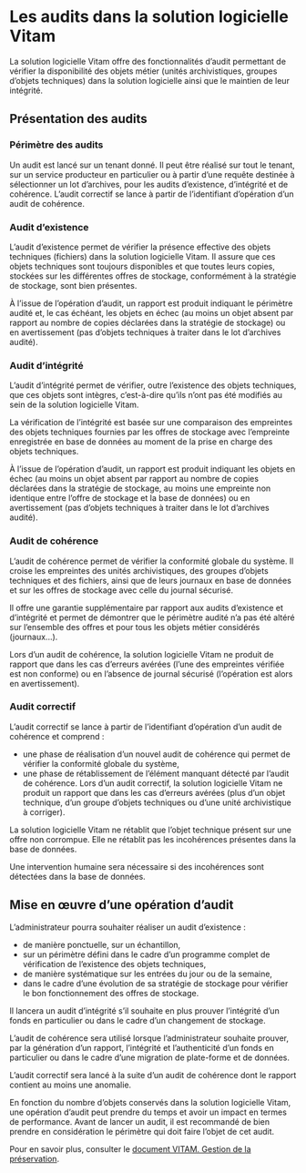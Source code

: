 Les audits dans la solution logicielle Vitam
====

La solution logicielle Vitam offre des fonctionnalités d’audit permettant de vérifier la disponibilité des objets métier (unités archivistiques, groupes d’objets techniques) dans la solution logicielle ainsi que le maintien de leur intégrité.

Présentation des audits
----

### Périmètre des audits
Un audit est lancé sur un tenant donné.
Il peut être réalisé sur tout le tenant, sur un service producteur en particulier ou à partir d’une requête destinée à sélectionner un lot d’archives, pour les audits d’existence, d’intégrité et de cohérence.
L’audit correctif se lance à partir de l’identifiant d’opération d’un audit de cohérence.

### Audit d’existence
L’audit d’existence permet de vérifier la présence effective des objets techniques (fichiers) dans la solution logicielle Vitam. Il assure que ces objets techniques sont toujours disponibles et que toutes leurs copies, stockées sur les différentes offres de stockage, conformément à la stratégie de stockage, sont bien présentes.

À l’issue de l’opération d’audit, un rapport est produit indiquant le périmètre audité et, le cas échéant, les objets en échec (au moins un objet absent par rapport au nombre de copies déclarées dans la stratégie de stockage) ou en avertissement (pas d’objets techniques à traiter dans le lot d’archives audité).

### Audit d’intégrité
L’audit d’intégrité permet de vérifier, outre l’existence des objets techniques, que ces objets sont intègres, c’est-à-dire qu’ils n’ont pas été modifiés au sein de la solution logicielle Vitam.

La vérification de l’intégrité est basée sur une comparaison des empreintes des objets techniques fournies par les offres de stockage avec l’empreinte enregistrée en base de données au moment de la prise en charge des objets techniques.

À l’issue de l’opération d’audit, un rapport est produit indiquant les objets en échec (au moins un objet absent par rapport au nombre de copies déclarées dans la stratégie de stockage, au moins une empreinte non identique entre l’offre de stockage et la base de données) ou en avertissement (pas d’objets techniques à traiter dans le lot d’archives audité).

### Audit de cohérence
L’audit de cohérence permet de vérifier la conformité globale du système. Il croise les empreintes des unités archivistiques, des groupes d’objets techniques et des fichiers, ainsi que de leurs journaux en base de données et sur les offres de stockage avec celle du journal sécurisé.

Il offre une garantie supplémentaire par rapport aux audits d’existence et d’intégrité et permet de démontrer que le périmètre audité n’a pas été altéré sur l’ensemble des offres et pour tous les objets métier considérés (journaux...).

Lors d’un audit de cohérence, la solution logicielle Vitam ne produit de rapport que dans les cas d’erreurs avérées (l’une des empreintes vérifiée est non conforme) ou en l’absence de journal sécurisé (l’opération est alors en avertissement).

### Audit correctif
L’audit correctif se lance à partir de l’identifiant d’opération d’un audit de cohérence et comprend :
- une phase de réalisation d’un nouvel audit de cohérence qui permet de vérifier la conformité globale du système,
- une phase de rétablissement de l’élément manquant détecté par l’audit de cohérence.
Lors d’un audit correctif, la solution logicielle Vitam ne produit un rapport que dans les cas d’erreurs avérées (plus d’un objet technique, d’un groupe d’objets techniques ou d’une unité archivistique à corriger).

La solution logicielle Vitam ne rétablit que l’objet technique présent sur une offre non corrompue. Elle ne rétablit pas les incohérences présentes dans la base de données.

Une intervention humaine sera nécessaire si des incohérences sont détectées dans la base de données.

Mise en œuvre d’une opération d’audit
----

L’administrateur pourra souhaiter réaliser un audit d’existence :
- de manière ponctuelle, sur un échantillon,
- sur un périmètre défini dans le cadre d’un programme complet de vérification de l’existence des objets techniques,
- de manière systématique sur les entrées du jour ou de la semaine,
- dans le cadre d’une évolution de sa stratégie de stockage pour vérifier le bon fonctionnement des offres de stockage.

Il lancera un audit d’intégrité s’il souhaite en plus prouver l’intégrité d’un fonds en particulier ou dans le cadre d’un changement de stockage.

L’audit de cohérence sera utilisé lorsque l’administrateur souhaite prouver, par la génération d’un rapport, l’intégrité et l’authenticité d’un fonds en particulier ou dans le cadre d’une migration de plate-forme et de données.

L’audit correctif sera lancé à la suite d’un audit de cohérence dont le rapport contient au moins une anomalie.

En fonction du nombre d’objets conservés dans la solution logicielle Vitam, une opération d’audit peut prendre du temps et avoir un impact en termes de performance. Avant de lancer un audit, il est recommandé de bien prendre en considération le périmètre qui doit faire l’objet de cet audit.


Pour en savoir plus, consulter le [document VITAM. Gestion de la préservation](./preservation.md).